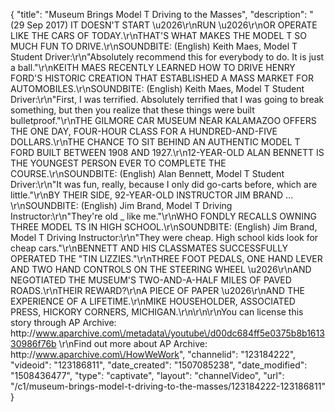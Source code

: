 {
    "title": "Museum Brings Model T Driving to the Masses",
    "description": "(29 Sep 2017) IT DOESN'T START \u2026\r\nRUN \u2026\r\nOR OPERATE LIKE THE CARS OF TODAY.\r\nTHAT'S WHAT MAKES THE MODEL T SO MUCH FUN TO DRIVE.\r\nSOUNDBITE: (English) Keith Maes, Model T Student Driver:\r\n\"Absolutely recommend this for everybody to do. It is just a ball.\"\r\nKEITH MAES RECENTLY LEARNED HOW TO DRIVE HENRY FORD'S HISTORIC CREATION THAT ESTABLISHED A MASS MARKET FOR AUTOMOBILES.\r\nSOUNDBITE: (English) Keith Maes, Model T Student Driver:\r\n\"First, I was terrified. Absolutely terrified that I was going to break something, but then you realize that these things were built bulletproof.\"\r\nTHE GILMORE CAR MUSEUM NEAR KALAMAZOO OFFERS THE ONE DAY, FOUR-HOUR CLASS FOR A HUNDRED-AND-FIVE DOLLARS.\r\nTHE CHANCE TO SIT BEHIND AN AUTHENTIC MODEL T FORD BUILT BETWEEN 1908 AND 1927.\r\n12-YEAR-OLD ALAN BENNETT IS THE YOUNGEST PERSON EVER TO COMPLETE THE COURSE.\r\nSOUNDBITE: (English) Alan Bennett, Model T Student Driver:\r\n\"It was fun, really, because I only did go-carts before, which are little.\"\r\nBY THEIR SIDE, 92-YEAR-OLD INSTRUCTOR JIM BRAND ... \r\nSOUNDBITE: (English) Jim Brand, Model T Driving Instructor:\r\n\"They're old _ like me.\"\r\nWHO FONDLY RECALLS OWNING THREE MODEL TS IN HIGH SCHOOL.\r\nSOUNDBITE: (English) Jim Brand, Model T Driving Instructor:\r\n\"They were cheap. High school kids look for cheap cars.\"\r\nBENNETT AND HIS CLASSMATES SUCCESSFULLY OPERATED THE \"TIN LIZZIES.\"\r\nTHREE FOOT PEDALS, ONE HAND LEVER AND TWO HAND CONTROLS ON THE STEERING WHEEL \u2026\r\nAND NEGOTIATED THE MUSEUM'S TWO-AND-A-HALF MILES OF PAVED ROADS.\r\nTHEIR REWARD?\r\nA PIECE OF PAPER \u2026\r\nAND THE EXPERIENCE OF A LIFETIME.\r\nMIKE HOUSEHOLDER, ASSOCIATED PRESS, HICKORY CORNERS, MICHIGAN.\r\n\r\n\r\nYou can license this story through AP Archive: http:\/\/www.aparchive.com\/metadata\/youtube\/d00dc684ff5e0375b8b161330986f76b \r\nFind out more about AP Archive: http:\/\/www.aparchive.com\/HowWeWork",
    "channelid": "123184222",
    "videoid": "123186811",
    "date_created": "1507085238",
    "date_modified": "1508436477",
    "type": "captivate",
    "layout": "channelVideo",
    "url": "\/c1\/museum-brings-model-t-driving-to-the-masses\/123184222-123186811"
}